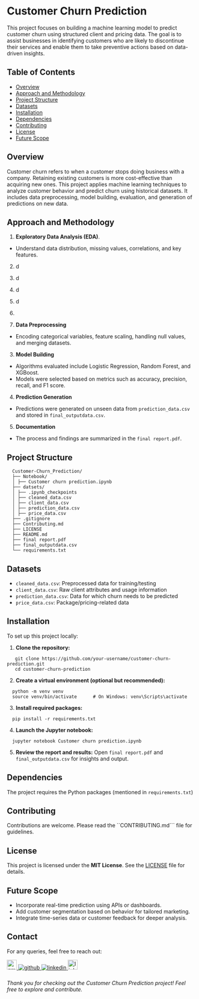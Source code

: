 
# Customer Churn Prediction 

This project focuses on building a machine learning model to predict customer churn using structured client and pricing data. The goal is to assist businesses in identifying customers who are likely to discontinue their services and enable them to take preventive actions based on data-driven insights.

## Table of Contents

- [Overview](#Overview)
- [Approach and Methodology](#Approach-and-Methodology)
- [Project Structure](#project-structure)
- [Datasets](#datasets)
- [Installation](#installation)
- [Dependencies](#Dependencies)
- [Contributing](#contributing)
- [License](#license)
- [Future Scope](#future-scope)


## Overview

Customer churn refers to when a customer stops doing business with a company. Retaining existing customers is more cost-effective than acquiring new ones. This project applies machine learning techniques to analyze customer behavior and predict churn using historical datasets. It includes data preprocessing, model building, evaluation, and generation of predictions on new data.

## Approach and Methodology

1. **Exploratory Data Analysis (EDA)**.
  - Understand data distribution, missing values, correlations, and key features.
2. d
3. d
4. d
5. d
6. 
  

  

2. **Data Preprocessing**
  - Encoding categorical variables, feature scaling, handling null values, and merging datasets.

3. **Model Building**
  - Algorithms evaluated include Logistic Regression, Random Forest, and XGBoost.
  - Models were selected based on metrics such as accuracy, precision, recall, and F1 score.

4. **Prediction Generation**
  - Predictions were generated on unseen data from ```prediction_data.csv``` and stored in ```final_outputdata.csv```.

5. **Documentation**
  - The process and findings are summarized in the ```final report.pdf```.

## Project Structure
```
  Customer-Churn_Prediction/
  ├── Notebook/
  │ ├── Customer churn prediction.ipynb 
  ├── datsets/
  │ ├── .ipynb_checkpoints
  │ ├── cleaned_data.csv
  │ ├── client_data.csv
  │ ├── prediction_data.csv
  │ ├── price_data.csv
  ├── .gitignore
  ├── Contributing.md
  ├── LICENSE
  ├── README.md
  ├── final report.pdf     
  ├── final_outputdata.csv  
  └── requirements.txt
```

## Datasets
- `cleaned_data.csv`: Preprocessed data for training/testing
- `client_data.csv`: Raw client attributes and usage information
- `prediction_data.csv`: Data for which churn needs to be predicted
- `price_data.csv`: Package/pricing-related data

## Installation
To set up this project locally:

1. **Clone the repository:**
```
   git clone https://github.com/your-username/customer-churn-prediction.git
   cd customer-churn-prediction
```
2. **Create a virtual environment (optional but recommended):**
```
  python -m venv venv
  source venv/bin/activate      # On Windows: venv\Scripts\activate
```
3. **Install required packages:**
```
  pip install -r requirements.txt
```
4. **Launch the Jupyter notebook:**
```
  jupyter notebook Customer churn prediction.ipynb
```
5. **Review the report and results:**
Open ```final report.pdf``` and ```final_outputdata.csv``` for insights and output.

## Dependencies
The project requires the Python packages (mentioned in `requirements.txt`)

## Contributing
Contributions are welcome. Please read the ``CONTRIBUTING.md``` file for guidelines.

## License
This project is licensed under the **MIT License**. See the [LICENSE](LICENSE) file for details.

## Future Scope
- Incorporate real-time prediction using APIs or dashboards.
- Add customer segmentation based on behavior for tailored marketing.
- Integrate time-series data or customer feedback for deeper analysis.

## Contact
For any queries, feel free to reach out:

<a href="mailto:kruthiktrgowda24@gmail.com" target="_blank">
  <img src="https://img.shields.io/static/v1?message=Gmail&logo=gmail&label=&color=D14836&logoColor=white&labelColor=&style=for-the-badge" height="26" alt="gmail logo"  />
</a>

<a href="https://github.com/KRUTHIKTR" target="_blank">
<img src=https://img.shields.io/badge/github-%2324292e.svg?&style=for-the-badge&logo=github&logoColor=white alt=github style="margin-bottom: 5px;" />
</a>

<a href="https://linkedin.com/in/kruthiktr" target="_blank">
<img src=https://img.shields.io/badge/linkedin-%231E77B5.svg?&style=for-the-badge&logo=linkedin&logoColor=white alt=linkedin style="margin-bottom: 5px;" />
</a>

<a href="https://linktr.ee/kruthik_tr" target="_blank">
  <img src="https://img.shields.io/static/v1?message=Linktree&logo=linktree&label=&color=1de9b6&logoColor=white&labelColor=&style=for-the-badge" height="26" alt="linktree logo"  />
</a>


###### Thank you for checking out the Customer Churn Prediction project! Feel free to explore and contribute.
